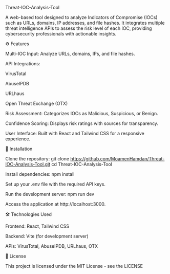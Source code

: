 Threat-IOC-Analysis-Tool

A web-based tool designed to analyze Indicators of Compromise (IOCs) such as URLs, domains, IP addresses, and file hashes. It integrates multiple threat intelligence APIs to assess the risk level of each IOC, providing cybersecurity professionals with actionable insights.

⚙️ Features

Multi-IOC Input: Analyze URLs, domains, IPs, and file hashes.

API Integrations:

VirusTotal

AbuseIPDB

URLhaus

Open Threat Exchange (OTX)

Risk Assessment: Categorizes IOCs as Malicious, Suspicious, or Benign.

Confidence Scoring: Displays risk ratings with sources for transparency.

User Interface: Built with React and Tailwind CSS for a responsive experience.


🚀 Installation

Clone the repository:
git clone https://github.com/MoamenHamdan/Threat-IOC-Analysis-Tool.git
cd Threat-IOC-Analysis-Tool

Install dependencies:
npm install


Set up your .env file with the required API keys.

Run the development server:
npm run dev


Access the application at http://localhost:3000.

🛠️ Technologies Used

Frontend: React, Tailwind CSS

Backend: Vite (for development server)

APIs: VirusTotal, AbuseIPDB, URLhaus, OTX

📄 License

This project is licensed under the MIT License - see the LICENSE